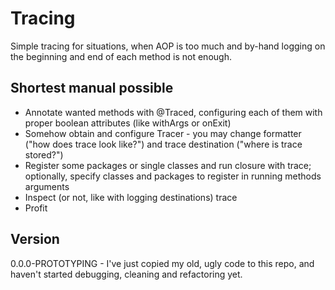 Tracing
=======

Simple tracing for situations, when AOP is too much and by-hand logging on the beginning and end of each method
is not enough.

Shortest manual possible
------------------------

* Annotate wanted methods with @Traced, configuring each of them with proper boolean attributes (like withArgs or onExit)
* Somehow obtain and configure Tracer - you may change formatter ("how does trace look like?") and trace destination ("where is trace stored?")
* Register some packages or single classes and run closure with trace; optionally, specify classes and packages to register in running methods arguments
* Inspect (or not, like with logging destinations) trace
* Profit

Version
-------

0.0.0-PROTOTYPING - I've just copied my old, ugly code to this repo, and haven't started debugging, cleaning and refactoring yet.
